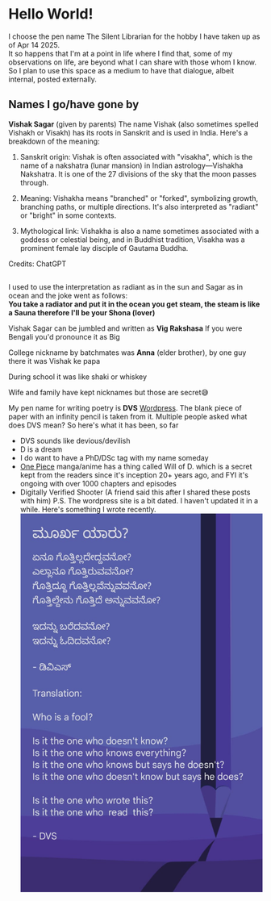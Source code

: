 # Hello World!

I choose the pen name The Silent Librarian for the hobby I have taken up as of Apr 14 2025.  
It so happens that I'm at a point in life where I find that, some of my observations on life, are beyond what I can share with those whom I know.   
So I plan to use this space as a medium to have that dialogue, albeit internal, posted externally.

## Names I go/have gone by
**Vishak Sagar** (given by parents)
The name Vishak (also sometimes spelled Vishakh or Visakh) has its roots in Sanskrit and is used in India. Here's a breakdown of the meaning:

1. Sanskrit origin:
Vishak is often associated with "visakha", which is the name of a nakshatra (lunar mansion) in Indian astrology—Vishakha Nakshatra. It is one of the 27 divisions of the sky that the moon passes through.

2. Meaning: Vishakha means "branched" or "forked", symbolizing growth, branching paths, or multiple directions. It's also interpreted as "radiant" or "bright" in some contexts.

3. Mythological link:
Vishakha is also a name sometimes associated with a goddess or celestial being, and in Buddhist tradition, Visakha was a prominent female lay disciple of Gautama Buddha.

Credits: ChatGPT

##  
I used to use the interpretation as radiant as in the sun and Sagar as in ocean and the joke went as follows:  
**You take a radiator and put it in the ocean you get steam, the steam is like a Sauna therefore I'll be your Shona (lover)**

Vishak Sagar can be jumbled and written as **Vig Rakshasa**
If you were Bengali you'd pronounce it as Big

College nickname by batchmates was **Anna** (elder brother), by one guy there it was Vishak ke papa  

During school it was like shaki or whiskey  

Wife and family have kept nicknames but those are secret😅

My pen name for writing poetry is **DVS** [Wordpress](https://dvsvishak.wordpress.com/). The blank piece of paper with an infinity pencil is taken from it. Multiple people asked what does DVS mean? So here's what it has been, so far
- DVS sounds like devious/devilish   
- D is a dream  
- I do want to have a PhD/DSc tag with my name someday
- [One Piece](https://en.wikipedia.org/wiki/One_Piece) manga/anime has a thing called Will of D. which is a secret kept from the readers since it's inception 20+ years ago, and FYI it's ongoing with over 1000 chapters and episodes
- Digitally Verified Shooter (A friend said this after I shared these posts with him)
P.S. The wordpress site is a bit dated. I haven't updated it in a while.
Here's something I wrote recently.  
![Who is a fool?](./poem_latest.jpeg)